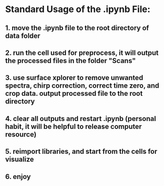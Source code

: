 # Standard Usage of the .ipynb File:
## 1. move the .ipynb file to the root directory of data folder
## 2. run the cell used for preprocess, it will output the processed files in the folder "Scans"
## 3. use surface xplorer to remove unwanted spectra, chirp correction, correct time zero, and crop data. output processed file to the root directory
## 4. clear all outputs and restart .ipynb (personal habit, it will be helpful to release computer resource)
## 5. reimport libraries, and start from the cells for visualize
## 6. enjoy
